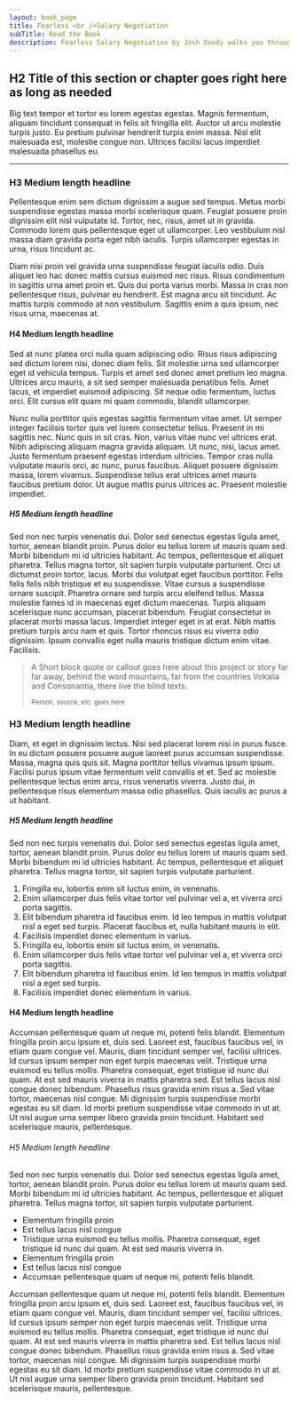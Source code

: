 ```yaml
---
layout: book_page
title: Fearless <br />Salary Negotiation
subTitle: Read the Book
description: Fearless Salary Negotiation by Josh Doody walks you through every phase of the interview and salary negotiation processes, and it’s packed with specific tactics so you always know what to do next.That’s why it quickly became a #1 Best Seller on Amazon.
---
```


## H2 Title of this section or chapter goes right here as long as needed

<p class="text-xl serif">Big text tempor et tortor eu lorem egestas egestas. Magnis fermentum, aliquam tincidunt consequat in felis sit fringilla elit. Auctor ut arcu molestie turpis justo. Eu pretium pulvinar hendrerit turpis enim massa. Nisl elit malesuada est, molestie congue non. Ultrices facilisi lacus imperdiet malesuada phasellus eu.</p>

<hr class="w-16 my-10">

### H3 Medium length headline

Pellentesque enim sem dictum dignissim a augue sed tempus. Metus morbi suspendisse egestas massa morbi scelerisque quam. Feugiat posuere proin dignissim elit nisl vulputate id. Tortor, nec, risus, amet ut in gravida. Commodo lorem quis pellentesque eget ut ullamcorper. Leo vestibulum nisl massa diam gravida porta eget nibh iaculis. Turpis ullamcorper egestas in urna, risus tincidunt ac.

Diam nisi proin vel gravida urna suspendisse feugiat iaculis odio. Duis aliquet leo hac donec mattis cursus euismod nec risus. Risus condimentum in sagittis urna amet proin et. Quis dui porta varius morbi. Massa in cras non pellentesque risus, pulvinar eu hendrerit. Est magna arcu sit tincidunt. Ac mattis turpis commodo at non vestibulum. Sagittis enim a quis ipsum, nec risus urna, maecenas at.

#### H4 Medium length headline

Sed at nunc platea orci nulla quam adipiscing odio. Risus risus adipiscing sed dictum lorem nisi, donec diam felis. Sit molestie urna sed ullamcorper eget id vehicula tempus. Turpis et amet sed donec amet pretium leo magna. Ultrices arcu mauris, a sit sed semper malesuada penatibus felis. Amet lacus, et imperdiet euismod adipiscing. Sit neque odio fermentum, luctus orci. Elit cursus elit quam mi quam commodo, blandit ullamcorper.

Nunc nulla porttitor quis egestas sagittis fermentum vitae amet. Ut semper integer facilisis tortor quis vel lorem consectetur tellus. Praesent in mi sagittis nec. Nunc quis in sit cras. Non, varius vitae nunc vel ultrices erat. Nibh adipiscing aliquam magna gravida aliquam. Ut nunc, nisi, lacus amet. Justo fermentum praesent egestas interdum ultricies. Tempor cras nulla vulputate mauris orci, ac nunc, purus faucibus. Aliquet posuere dignissim massa, lorem vivamus. Suspendisse tellus erat ultrices amet mauris faucibus pretium dolor. Ut augue mattis purus ultrices ac. Praesent molestie imperdiet.

##### H5 Medium length headline

Sed non nec turpis venenatis dui. Dolor sed senectus egestas ligula amet, tortor, aenean blandit proin. Purus dolor eu tellus lorem ut mauris quam sed. Morbi bibendum mi id ultricies habitant. Ac tempus, pellentesque et aliquet pharetra. Tellus magna tortor, sit sapien turpis vulputate parturient. Orci ut dictumst proin tortor, lacus. Morbi dui volutpat eget faucibus porttitor. Felis felis felis nibh tristique et eu suspendisse. Vitae cursus a suspendisse ornare suscipit. Pharetra ornare sed turpis arcu eleifend tellus. Massa molestie fames id in maecenas eget dictum maecenas. Turpis aliquam scelerisque nunc accumsan, placerat bibendum. Feugiat consectetur in placerat morbi massa lacus.
Imperdiet integer eget in at erat. Nibh mattis pretium turpis arcu nam et quis. Tortor rhoncus risus eu viverra odio dignissim. Ipsum convallis eget nulla mauris tristique dictum enim vitae. Facilisis.

> A Short block quote or callout goes here about this project or story far far away, behind the word mountains, far from the countries Vokalia and Consonantia, there live the blind texts.
>
> <sub>Person, source, etc. goes here</sub>

### H3 Medium length headline

Diam, et eget in dignissim lectus. Nisi sed placerat lorem nisi in purus fusce. In eu dictum posuere posuere augue laoreet purus accumsan suspendisse. Massa, magna quis quis sit. Magna porttitor tellus vivamus ipsum ipsum. Facilisi purus ipsum vitae fermentum velit convallis et et. Sed ac molestie pellentesque lectus enim arcu, risus venenatis viverra. Justo dui, in pellentesque risus elementum massa odio phasellus. Quis iaculis ac purus a ut habitant.

##### H5 Medium length headline

Sed non nec turpis venenatis dui. Dolor sed senectus egestas ligula amet, tortor, aenean blandit proin. Purus dolor eu tellus lorem ut mauris quam sed. Morbi bibendum mi id ultricies habitant. Ac tempus, pellentesque et aliquet pharetra. Tellus magna tortor, sit sapien turpis vulputate parturient.

<ol class="numbered">
  <li>Fringilla eu, lobortis enim sit luctus enim, in venenatis. </li>
  <li>Enim ullamcorper duis felis vitae tortor vel pulvinar vel a, et viverra orci porta sagittis. </li>
  <li>Elit bibendum pharetra id faucibus enim. Id leo tempus in mattis volutpat nisl a eget sed turpis. Placerat faucibus et, nulla habitant mauris in elit. </li>
  <li>Facilisis imperdiet donec elementum in varius.</li>
  <li>Fringilla eu, lobortis enim sit luctus enim, in venenatis. </li>
  <li>Enim ullamcorper duis felis vitae tortor vel pulvinar vel a, et viverra orci porta sagittis. </li>
  <li>Elit bibendum pharetra id faucibus enim. Id leo tempus in mattis volutpat nisl a eget sed turpis.</li>
  <li>Facilisis imperdiet donec elementum in varius.</li>
</ol>

#### H4 Medium length headline

Accumsan pellentesque quam ut neque mi, potenti felis blandit. Elementum fringilla proin arcu ipsum et, duis sed. Laoreet est, faucibus faucibus vel, in etiam quam congue vel. Mauris, diam tincidunt semper vel, facilisi ultrices. Id cursus ipsum semper non eget turpis maecenas velit. Tristique urna euismod eu tellus mollis. Pharetra consequat, eget tristique id nunc dui quam. At est sed mauris viverra in mattis pharetra sed. Est tellus lacus nisl congue donec bibendum. Phasellus risus gravida enim risus a. Sed vitae tortor, maecenas nisl congue. Mi dignissim turpis suspendisse morbi egestas eu sit diam. Id morbi pretium suspendisse vitae commodo in ut at. Ut nisl augue urna semper libero gravida proin tincidunt. Habitant sed scelerisque mauris, pellentesque.

###### H5 Medium length headline

Sed non nec turpis venenatis dui. Dolor sed senectus egestas ligula amet, tortor, aenean blandit proin. Purus dolor eu tellus lorem ut mauris quam sed. Morbi bibendum mi id ultricies habitant. Ac tempus, pellentesque et aliquet pharetra. Tellus magna tortor, sit sapien turpis vulputate parturient.

<ul class="checklist">
  <li><i class="fas fa-check-circle"></i> Elementum fringilla proin</li>
  <li><i class="fas fa-check-circle"></i> Est tellus lacus nisl congue</li>
  <li><i class="fas fa-check-circle"></i> Tristique urna euismod eu tellus mollis. Pharetra consequat, eget tristique id nunc dui quam. At est sed mauris viverra in.</li>
  <li><i class="fas fa-check-circle"></i> Elementum fringilla proin</li>
  <li><i class="fas fa-check-circle"></i> Est tellus lacus nisl congue</li>
  <li><i class="fas fa-check-circle"></i> Accumsan pellentesque quam ut neque mi, potenti felis blandit.</li>
</ul>

Accumsan pellentesque quam ut neque mi, potenti felis blandit. Elementum fringilla proin arcu ipsum et, duis sed. Laoreet est, faucibus faucibus vel, in etiam quam congue vel. Mauris, diam tincidunt semper vel, facilisi ultrices. Id cursus ipsum semper non eget turpis maecenas velit. Tristique urna euismod eu tellus mollis. Pharetra consequat, eget tristique id nunc dui quam. At est sed mauris viverra in mattis pharetra sed. Est tellus lacus nisl congue donec bibendum. Phasellus risus gravida enim risus a. Sed vitae tortor, maecenas nisl congue. Mi dignissim turpis suspendisse morbi egestas eu sit diam. Id morbi pretium suspendisse vitae commodo in ut at. Ut nisl augue urna semper libero gravida proin tincidunt. Habitant sed scelerisque mauris, pellentesque.